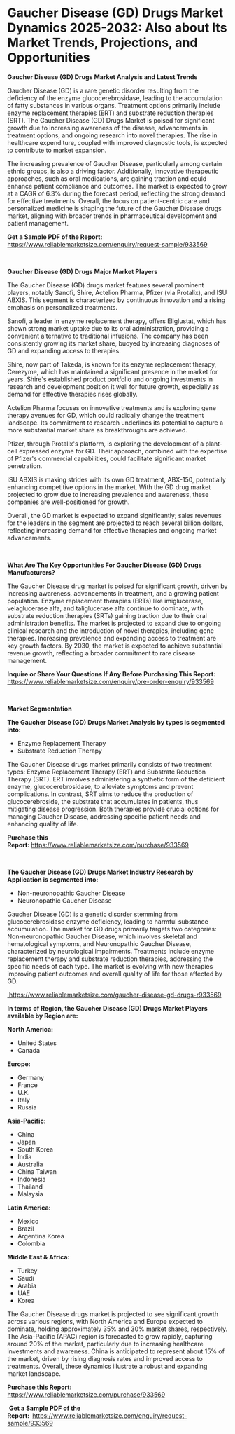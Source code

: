 <p><h1>Gaucher Disease (GD) Drugs Market Dynamics 2025-2032: Also about Its Market Trends, Projections, and Opportunities</h1></p><p><strong>Gaucher Disease (GD) Drugs Market Analysis and Latest Trends</strong></p>
<p><p>Gaucher Disease (GD) is a rare genetic disorder resulting from the deficiency of the enzyme glucocerebrosidase, leading to the accumulation of fatty substances in various organs. Treatment options primarily include enzyme replacement therapies (ERT) and substrate reduction therapies (SRT). The Gaucher Disease (GD) Drugs Market is poised for significant growth due to increasing awareness of the disease, advancements in treatment options, and ongoing research into novel therapies. The rise in healthcare expenditure, coupled with improved diagnostic tools, is expected to contribute to market expansion.</p><p>The increasing prevalence of Gaucher Disease, particularly among certain ethnic groups, is also a driving factor. Additionally, innovative therapeutic approaches, such as oral medications, are gaining traction and could enhance patient compliance and outcomes. The market is expected to grow at a CAGR of 6.3% during the forecast period, reflecting the strong demand for effective treatments. Overall, the focus on patient-centric care and personalized medicine is shaping the future of the Gaucher Disease drugs market, aligning with broader trends in pharmaceutical development and patient management.</p></p>
<p><strong>Get a Sample PDF of the Report:&nbsp;</strong> <a href="https://www.reliablemarketsize.com/enquiry/request-sample/933569?utm_campaign=1901&utm_medium=2&utm_source=Github&utm_content=ia&utm_term=19042025&utm_id=gaucher-disease-gd-drugs">https://www.reliablemarketsize.com/enquiry/request-sample/933569</a></p>
<p>&nbsp;</p>
<p><strong>Gaucher Disease (GD) Drugs Major Market Players</strong></p>
<p><p>The Gaucher Disease (GD) drugs market features several prominent players, notably Sanofi, Shire, Actelion Pharma, Pfizer (via Protalix), and ISU ABXIS. This segment is characterized by continuous innovation and a rising emphasis on personalized treatments.</p><p>Sanofi, a leader in enzyme replacement therapy, offers Eliglustat, which has shown strong market uptake due to its oral administration, providing a convenient alternative to traditional infusions. The company has been consistently growing its market share, buoyed by increasing diagnoses of GD and expanding access to therapies.</p><p>Shire, now part of Takeda, is known for its enzyme replacement therapy, Cerezyme, which has maintained a significant presence in the market for years. Shire's established product portfolio and ongoing investments in research and development position it well for future growth, especially as demand for effective therapies rises globally.</p><p>Actelion Pharma focuses on innovative treatments and is exploring gene therapy avenues for GD, which could radically change the treatment landscape. Its commitment to research underlines its potential to capture a more substantial market share as breakthroughs are achieved.</p><p>Pfizer, through Protalix's platform, is exploring the development of a plant-cell expressed enzyme for GD. Their approach, combined with the expertise of Pfizer's commercial capabilities, could facilitate significant market penetration.</p><p>ISU ABXIS is making strides with its own GD treatment, ABX-150, potentially enhancing competitive options in the market. With the GD drug market projected to grow due to increasing prevalence and awareness, these companies are well-positioned for growth.</p><p>Overall, the GD market is expected to expand significantly; sales revenues for the leaders in the segment are projected to reach several billion dollars, reflecting increasing demand for effective therapies and ongoing market advancements.</p></p>
<p>&nbsp;</p>
<p><strong>What Are The Key Opportunities For Gaucher Disease (GD) Drugs Manufacturers?</strong></p>
<p><p>The Gaucher Disease drug market is poised for significant growth, driven by increasing awareness, advancements in treatment, and a growing patient population. Enzyme replacement therapies (ERTs) like imiglucerase, velaglucerase alfa, and taliglucerase alfa continue to dominate, with substrate reduction therapies (SRTs) gaining traction due to their oral administration benefits. The market is projected to expand due to ongoing clinical research and the introduction of novel therapies, including gene therapies. Increasing prevalence and expanding access to treatment are key growth factors. By 2030, the market is expected to achieve substantial revenue growth, reflecting a broader commitment to rare disease management.</p></p>
<p><strong>Inquire or Share Your Questions If Any Before Purchasing This Report:</strong> <a href="https://www.reliablemarketsize.com/enquiry/pre-order-enquiry/933569?utm_campaign=1901&utm_medium=2&utm_source=Github&utm_content=ia&utm_term=19042025&utm_id=gaucher-disease-gd-drugs">https://www.reliablemarketsize.com/enquiry/pre-order-enquiry/933569</a></p>
<p>&nbsp;</p>
<p><strong>Market Segmentation</strong></p>
<p><strong>The Gaucher Disease (GD) Drugs Market Analysis by types is segmented into:</strong></p>
<p><ul><li>Enzyme Replacement Therapy</li><li>Substrate Reduction Therapy</li></ul></p>
<p><p>The Gaucher Disease drugs market primarily consists of two treatment types: Enzyme Replacement Therapy (ERT) and Substrate Reduction Therapy (SRT). ERT involves administering a synthetic form of the deficient enzyme, glucocerebrosidase, to alleviate symptoms and prevent complications. In contrast, SRT aims to reduce the production of glucocerebroside, the substrate that accumulates in patients, thus mitigating disease progression. Both therapies provide crucial options for managing Gaucher Disease, addressing specific patient needs and enhancing quality of life.</p></p>
<p><strong>Purchase this Report:&nbsp;</strong><a href="https://www.reliablemarketsize.com/purchase/933569?utm_campaign=1901&utm_medium=2&utm_source=Github&utm_content=ia&utm_term=19042025&utm_id=gaucher-disease-gd-drugs">https://www.reliablemarketsize.com/purchase/933569</a></p>
<p>&nbsp;</p>
<p><strong>The Gaucher Disease (GD) Drugs Market Industry Research by Application is segmented into:</strong></p>
<p><ul><li>Non-neuronopathic Gaucher Disease</li><li>Neuronopathic Gaucher Disease</li></ul></p>
<p><p>Gaucher Disease (GD) is a genetic disorder stemming from glucocerebrosidase enzyme deficiency, leading to harmful substance accumulation. The market for GD drugs primarily targets two categories: Non-neuronopathic Gaucher Disease, which involves skeletal and hematological symptoms, and Neuronopathic Gaucher Disease, characterized by neurological impairments. Treatments include enzyme replacement therapy and substrate reduction therapies, addressing the specific needs of each type. The market is evolving with new therapies improving patient outcomes and overall quality of life for those affected by GD.</p></p>
<p><a href="https://www.reliablemarketsize.com/gaucher-disease-gd-drugs-r933569?utm_campaign=1901&utm_medium=2&utm_source=Github&utm_content=ia&utm_term=19042025&utm_id=gaucher-disease-gd-drugs">&nbsp;https://www.reliablemarketsize.com/gaucher-disease-gd-drugs-r933569</a></p>
<p><strong>In terms of Region, the Gaucher Disease (GD) Drugs Market Players available by Region are:</strong></p>
<p>
    <p> <strong> North America: </strong>
        <ul>
            <li>United States</li>
            <li>Canada</li>
        </ul>
        </p> 
    <p> <strong> Europe: </strong>
        <ul>
            <li>Germany</li>
            <li>France</li>
            <li>U.K.</li>
            <li>Italy</li>
            <li>Russia</li>
        </ul>
        </p> 
    <p> <strong> Asia-Pacific: </strong>
        <ul>
            <li>China</li>
            <li>Japan</li>
            <li>South Korea</li>
            <li>India</li>
            <li>Australia</li>
            <li>China Taiwan</li>
            <li>Indonesia</li>
            <li>Thailand</li>
            <li>Malaysia</li>
        </ul>
        </p> 
    <p> <strong> Latin America: </strong>
        <ul>
            <li>Mexico</li>
            <li>Brazil</li>
            <li>Argentina Korea</li>
            <li>Colombia</li>
        </ul>
        </p> 
    <p> <strong> Middle East & Africa: </strong>
        <ul>
            <li>Turkey</li>
            <li>Saudi</li>
            <li>Arabia</li>
            <li>UAE</li>
            <li>Korea</li>
        </ul>
    </p>
    </p>
<p><p>The Gaucher Disease drugs market is projected to see significant growth across various regions, with North America and Europe expected to dominate, holding approximately 35% and 30% market shares, respectively. The Asia-Pacific (APAC) region is forecasted to grow rapidly, capturing around 20% of the market, particularly due to increasing healthcare investments and awareness. China is anticipated to represent about 15% of the market, driven by rising diagnosis rates and improved access to treatments. Overall, these dynamics illustrate a robust and expanding market landscape.</p></p>
<p><strong>Purchase this Report: </strong><a href="https://www.reliablemarketsize.com/purchase/933569?utm_campaign=1901&utm_medium=2&utm_source=Github&utm_content=ia&utm_term=19042025&utm_id=gaucher-disease-gd-drugs">https://www.reliablemarketsize.com/purchase/933569</a></p>
<p>&nbsp;<strong>Get a Sample PDF of the Report:&nbsp;&nbsp;</strong><a href="https://www.reliablemarketsize.com/enquiry/request-sample/933569?utm_campaign=1901&utm_medium=2&utm_source=Github&utm_content=ia&utm_term=19042025&utm_id=gaucher-disease-gd-drugs">https://www.reliablemarketsize.com/enquiry/request-sample/933569</a></p>
<p><strong></strong></p>
<p><p></p><p></p><p></p></p>